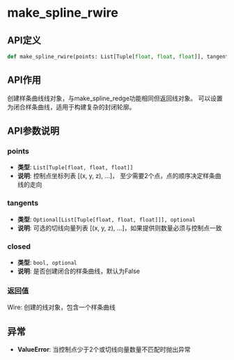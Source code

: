 # make_spline_rwire

## API定义

```python
def make_spline_rwire(points: List[Tuple[float, float, float]], tangents: Optional[List[Tuple[float, float, float]]] = None, closed: bool = False) -> Wire
```

## API作用

创建样条曲线线对象，与make_spline_redge功能相同但返回线对象。
可以设置为闭合样条曲线，适用于构建复杂的封闭轮廓。

## API参数说明

### points

- **类型**: `List[Tuple[float, float, float]]`
- **说明**: 控制点坐标列表 [(x, y, z), ...]， 至少需要2个点，点的顺序决定样条曲线的走向

### tangents

- **类型**: `Optional[List[Tuple[float, float, float]]], optional`
- **说明**:  可选的切线向量列表 [(x, y, z), ...]，如果提供则数量必须与控制点一致

### closed

- **类型**: `bool, optional`
- **说明**: 是否创建闭合的样条曲线，默认为False

### 返回值

Wire: 创建的线对象，包含一个样条曲线

## 异常

- **ValueError**: 当控制点少于2个或切线向量数量不匹配时抛出异常
